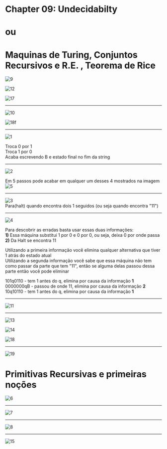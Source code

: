# Chapter 09: Undecidabilty
# ou
# Maquinas de Turing, Conjuntos Recursivos e R.E. , Teorema de Rice

![9](9.png)  

![12](12.png)  

![17](17.png)  

---  

![10](10.png)  

![18f](18f.png)  

---

![1](1.png)  

Troca 0 por 1  
Troca 1 por 0  
Acaba escrevendo B e estado final no fim da string

---  

![2](2.png)  

Em 5 passos pode acabar em qualquer um desses 4 mostrados na imagem  
![5](5.jpg)  

---  

![3](3.png)  
Para(halt) quando encontra dois 1 seguidos (ou seja quando encontra "11")  

---  

![4](4.png)  

Para descobrir as erradas basta usar essas duas informações:  
**1)** Essa máquina substitui 1 por 0 e 0 por 0, ou seja, deixa 0 por onde passa  
**2)** Da Halt se encontra 11  

Utilizando a primeira informação você elimina qualquer alternativa que tiver 1 atrás do estado atual  
Utilizando a segunda informação você sabe que essa máquina não tem como passar da parte que tem "11", então se alguma delas passou dessa parte então você pode eliminar  

101q0110 - tem 1 antes do q, elimina por causa da informação **1**  
0000000qB - passou de onde 11, elimina por causa da informação **2**  
10q10110 - tem 1 antes do q, elimina por causa da informação **1**  

---  

![11](11.png)  

---  

![13](13.png)  

![14](14.png)  

![18](18.png)  

---

![19](19.PNG)  

# Primitivas Recursivas e primeiras noções

![6](6.png)  

---

![7](7.png)  

---

![8](8.png)  

---

![15](15.png)  
